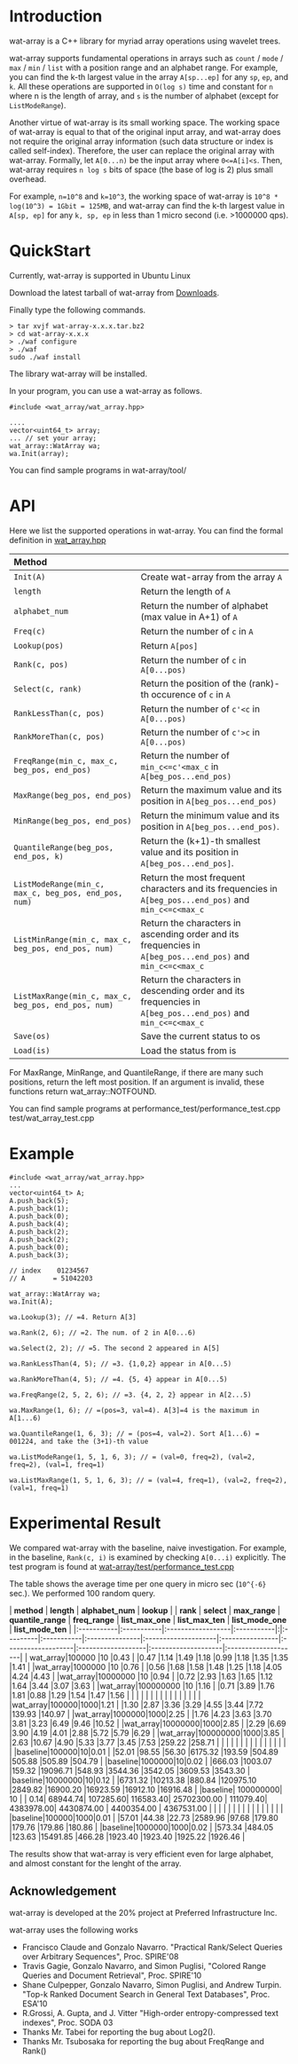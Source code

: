 # Introduction #

wat-array is a C++ library for myriad array operations using wavelet trees.

wat-array supports fundamental operations in arrays such as  `count` /   `mode` /   `max` /  `min` /  `list` with a position range and an alphabet range.
For example, you can find the k-th largest value in the array `A[sp...ep]` for any `sp`, `ep`, and `k`.
All these operations are supported in `O(log s)` time and constant for `n` where n is the length of array, and `s` is the number of alphabet (except for `ListModeRange`).

Another virtue of wat-array is its small working space. The working space of wat-array is equal to that of the original input array, and wat-array does not require the original array information (such data structure or index is called self-index). Therefore, the user can replace the original array with wat-array. Formally, let `A[0...n)` be the input array where `0<=A[i]<s`. Then, wat-array requires `n log s` bits of space (the base of log is 2) plus small overhead.

For example, `n=10^8` and `k=10^3`, the working space of wat-array is `10^8 * log(10^3) = 1Gbit = 125MB`, and wat-array can find the k-th largest value in `A[sp, ep]` for any `k, sp, ep` in less than 1 micro second (i.e. >1000000 qps).

# QuickStart #

Currently, wat-array is supported in Ubuntu Linux

Download the latest tarball of wat-array from [Downloads](http://code.google.com/p/wat-array/downloads/list).

Finally type the following commands.
```
> tar xvjf wat-array-x.x.x.tar.bz2
> cd wat-array-x.x.x
> ./waf configure
> ./waf
sudo ./waf install
```

The library wat-array will be installed.

In your program, you can use a wat-array as follows.
```
#include <wat_array/wat_array.hpp>

....
vector<uint64_t> array;
... // set your array;
wat_array::WatArray wa;
wa.Init(array);

```

You can find sample programs in wat-array/tool/

# API #
Here we list the supported operations in wat-array.
You can find the formal definition in [wat\_array.hpp](http://code.google.com/p/wat-array/source/browse/trunk/src/wat_array.hpp)

| **Method** |  |
|:-----------|:-|
| `Init(A)` | Create wat-array from the array `A` |
| `length` | Return the length of `A` |
| `alphabet_num` | Return the number of alphabet (max value in A+1) of `A` |
| `Freq(c)` | Return the number of `c` in `A`|
| `Lookup(pos) `|  Return `A[pos]` |
| `Rank(c, pos)` |  Return the number of `c` in `A[0...pos)` |
| `Select(c, rank)` | Return the position of the (rank)-th occurence of `c` in `A` |
| `RankLessThan(c, pos)` | Return the number of `c'<c` in `A[0...pos)` |
| `RankMoreThan(c, pos)` | Return the number of `c'>c` in `A[0...pos)` |
| `FreqRange(min_c, max_c, beg_pos, end_pos)` | Return the number of `min_c<=c'<max_c` in `A[beg_pos...end_pos)` |
| `MaxRange(beg_pos, end_pos)` | Return the maximum value and its position in `A[beg_pos...end_pos)` |
| `MinRange(beg_pos, end_pos)` |  Return the minimum value and its position in `A[beg_pos...end_pos)`. |
| `QuantileRange(beg_pos, end_pos, k)` | Return the (k+1)-th smallest value and its position in `A[beg_pos...end_pos]`. |
| `ListModeRange(min_c, max_c, beg_pos, end_pos, num)` | Return the most frequent characters and its frequencies in `A[beg_pos...end_pos)` and `min_c<=c<max_c`|
| `ListMinRange(min_c, max_c, beg_pos, end_pos, num)` | Return the characters in ascending order and its frequencies in `A[beg_pos...end_pos)` and `min_c<=c<max_c` |
| `ListMaxRange(min_c, max_c, beg_pos, end_pos, num)` | Return the characters in descending order and its frequencies in `A[beg_pos...end_pos)` and `min_c<=c<max_c` |
| `Save(os)` | Save the current status to os |
| `Load(is)` | Load the status from is |

For MaxRange, MinRange, and QuantileRange, if there are many such positions, return the left most position.
If an argument is invalid, these functions return wat\_array::NOTFOUND.

You can find sample programs at
performance\_test/performance\_test.cpp
test/wat\_array\_test.cpp

# Example #

```
#include <wat_array/wat_array.hpp>
...
vector<uint64_t> A;
A.push_back(5);
A.push_back(1);
A.push_back(0);
A.push_back(4);
A.push_back(2);
A.push_back(2);
A.push_back(0);
A.push_back(3);

// index    01234567 
// A       = 51042203

wat_array::WatArray wa;
wa.Init(A);

wa.Lookup(3); // =4. Return A[3]

wa.Rank(2, 6); // =2. The num. of 2 in A[0...6)

wa.Select(2, 2); // =5. The second 2 appeared in A[5]

wa.RankLessThan(4, 5); // =3. {1,0,2} appear in A[0...5)

wa.RankMoreThan(4, 5); // =4. {5, 4} appear in A[0...5)

wa.FreqRange(2, 5, 2, 6); // =3. {4, 2, 2} appear in A[2...5)

wa.MaxRange(1, 6); // =(pos=3, val=4). A[3]=4 is the maximum in A[1...6)

wa.QuantileRange(1, 6, 3); // = (pos=4, val=2). Sort A[1...6) = 001224, and take the (3+1)-th value

wa.ListModeRange(1, 5, 1, 6, 3); // = (val=0, freq=2), (val=2, freq=2), (val=1, freq=1)

wa.ListMaxRange(1, 5, 1, 6, 3); // = (val=4, freq=1), (val=2, freq=2), (val=1, freq=1)

```

# Experimental Result #

We compared wat-array with the baseline, naive investigation. For example, in the baseline, `Rank(c, i)` is examined by checking `A[0...i)` explicitly.
The test program is found at [wat-array/test/performance\_test.cpp](http://code.google.com/p/wat-array/source/browse/trunk/test/performance_test.cpp)

The table shows the average time per one query in micro sec (`10^{-6}` sec.). We performed 100 random query.

| **method** | **length** | **alphabet\_num** | **lookup** | | **rank** | **select** | **max\_range** | **quantile\_range** | **freq\_range** | **list\_max\_one** | **list\_max\_ten** | **list\_mode\_one** | **list\_mode\_ten** |
|:-----------|:-----------|:------------------|:-----------|:|:---------|:-----------|:---------------|:--------------------|:----------------|:-------------------|:-------------------|:--------------------|:--------------------|
| wat\_array|100000 |10 |0.43 | |0.47 |1.14 |1.49 |1.18 |0.99 |1.18 |1.35 |1.35 |1.41 |
|wat\_array|1000000 |10 |0.76 | |0.56 |1.68 |1.58 |1.48 |1.25 |1.18 |4.05 |4.24 |4.43 |
|wat\_array|10000000 |10 |0.94 | |0.72 |2.93 |1.63 |1.65 |1.12 |1.64 |3.44 |3.07 |3.63 |
|wat\_array|100000000 |10 |1.16 | |0.71 |3.89 |1.76 |1.81 |0.88 |1.29 |1.54 |1.47 |1.56 |
|  | | | | | | | | | | | | | |
|wat\_array|100000|1000|1.21 | |1.30 |2.87 |3.36 |3.29 |4.55 |3.44 |7.72 |139.93 |140.97 |
|wat\_array|1000000|1000|2.25 | |1.76 |4.23 |3.63 |3.70 |3.81 |3.23 |6.49 |9.46 |10.52 |
|wat\_array|10000000|1000|2.85 | |2.29 |6.69 |3.90 |4.19 |4.01 |2.88 |5.72 |5.79 |6.29 |
|wat\_array|100000000|1000|3.85 | |2.63 |10.67 |4.90 |5.33 |3.77 |3.45 |7.53 |259.22 |258.71 |
|  | | | | | | | | | | | | | |
|baseline|100000|10|0.01 | |52.01 |98.55 |56.30 |6175.32 |193.59 |504.89 |505.88 |505.89 |504.79 |
|baseline|1000000|10|0.02 | |666.03 |1003.07 |159.32 |19096.71 |548.93 |3544.36 |3542.05 |3609.53 |3543.30 |
|baseline|10000000|10|0.12 | |6731.32 |10213.38 |880.84 |120975.10 |2849.82 |16900.20 |16923.59 |16912.10 |16916.48 |
|baseline|	100000000|	10 | | 0.14| 	68944.74| 	107285.60| 	116583.40| 	25702300.00 |	111079.40| 	4383978.00| 	4430874.00 |	4400354.00 |	4367531.00 |
|  | | | | | | | | | | | | | |
|baseline|100000|1000|0.01 | |57.01 |44.38 |22.73 |2589.96 |97.68 |179.80 |179.76 |179.86 |180.86 |
|baseline|1000000|1000|0.02 | |573.34 |484.05 |123.63 |15491.85 |466.28 |1923.40 |1923.40 |1925.22 |1926.46 |


The results show that wat-array is very efficient even for large alphabet, and almost constant for the lenght of the array.

## Acknowledgement ##
wat-array is developed at the 20% project at Preferred Infrastructure Inc.

wat-array uses the following works
  * Francisco Claude and Gonzalo Navarro. "Practical Rank/Select Queries over Arbitrary Sequences", Proc. SPIRE'08
  * Travis Gagie, Gonzalo Navarro, and Simon Puglisi, "Colored Range Queries and Document Retrieval", Proc. SPIRE'10
  * Shane Culpepper, Gonzalo Navarro, Simon Puglisi, and Andrew Turpin. "Top-k Ranked Document Search in General Text Databases", Proc. ESA'10
  * R.Grossi, A. Gupta, and J. Vitter "High-order entropy-compressed text indexes", Proc. SODA 03
  * Thanks Mr. Tabei for reporting the bug about Log2().
  * Thanks Mr. Tsubosaka for reporting the bug about FreqRange and Rank()